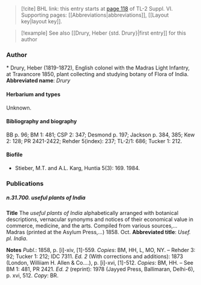 > [!cite] BHL link: this entry starts at [page 118](https://www.biodiversitylibrary.org/page/33260106) of TL-2 Suppl. VI.
> Supporting pages: [[Abbreviations|abbreviations]], [[Layout key|layout key]].

> [!example] See also [[Drury, Heber {std. Drury}|first entry]] for this author

### Author

\* Drury, Heber (1819-1872), English colonel with the Madras Light Infantry, at Travancore 1850, plant collecting and studying botany of Flora of India. 
**Abbreviated name**: *Drury*

#### Herbarium and types

Unknown.

#### Bibliography and biography

BB p. 96; BM 1: 481; CSP 2: 347; Desmond p. 197; Jackson p. 384, 385; Kew 2: 128; PR 2421-2422; Rehder 5(index): 237; TL-2/1: 686; Tucker 1: 212.

#### Biofile

- Stieber, M.T. and A.L. Karg, Huntia 5(3): 169. 1984.

### Publications

##### n.31.700. useful plants of India

**Title**
The *useful plants of India* alphabetically arranged with botanical descriptions, vernacular synonyms and notices of their economical value in commerce, medicine, and the arts. Compiled from various sources,... Madras (printed at the Asylum Press,...) 1858. Oct.
**Abbreviated title**: *Usef. pl. India*.

**Notes**
*Publ*.: 1858, p. \[i\]-xiv, \[1\]-559. *Copies*: BM, HH, L, MO, NY. – Rehder 3: 92; Tucker 1: 212; IDC 7311.
*Ed. 2* (With corrections and additions): 1873 (London, Williiam H. Allen & Co....), p. \[i\]-xvi, \[1\]-512. *Copies*: BM, HH. – See BM 1: 481, PR 2421.
*Ed. 2* (reprint): 1978 (Jayyed Press, Ballimaran, Delhi-6), p. xvi, 512. *Copy*: BR.

